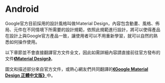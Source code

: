 # Android
Google官方目前採用的設計風格叫做Ｍaterial Design，內容包含動畫、風格、佈局、元件在不同情境下所需要的設計規範，依照此規範進行設計，將可以使得產品在設計上與Google官方產品一致，讓使用者可以不用重新學習，就可以自然的熟悉如何操作使用。

以下章節並不會直接翻譯官方文件全文，因此如需詳細內容請直接前往官方發布的文件[**《Material Design》**](http://www.google.com/design/spec/material-design/introduction.html)。

圖文和描述部分來自官方文件，或熱心網友們共同翻譯的[**《Google Material Design 正體中文版》**](http://www.google.com/design/spec/material-design/introduction.html)中。
